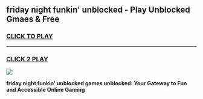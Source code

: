 
## friday night funkin' unblocked - Play Unblocked Gmaes & Free
<h3>
<a href="https://news.freeplayer.one?title=friday_night_funkin'_unblocked&ref=23F">CLICK TO PLAY</a></h3>
<hr>

<h3>
<a href="https://news.freeplayer.one?title=friday_night_funkin'_unblocked&ref=23F">CLICK 2 PLAY</a>
  
</h3>

<a href="https://news.freeplayer.one?title=friday_night_funkin'_unblocked&ref=23F/"><img src="https://clearcache.store/games.png"></a>


**friday night funkin' unblocked games unblocked: Your Gateway to Fun and Accessible Online Gaming**
